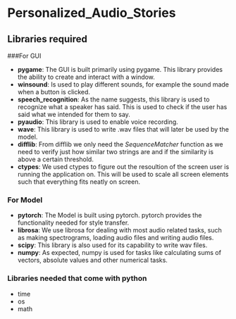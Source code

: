 # Personalized_Audio_Stories

## Libraries required

###For GUI
- **pygame**: The GUI is built primarily using pygame. This library provides the ability to create and interact with a window. 
- **winsound**: Is used to play different sounds, for example the sound made when a button is clicked. 
- **speech_recognition**: As the name suggests, this library is used to recognize what a speaker has said. This is used to check if the user has said what we intended for them to say.
- **pyaudio**: This library is used to enable voice recording. 
- **wave**: This library is used to write .wav files that will later be used by the model. 
- **difflib**: From difflib we only need the *SequenceMatcher* function as we need to verify just how similar two strings are and if the similarity is above a certain threshold. 
- **ctypes**: We used ctypes to figure out the resoultion of the screen user is running the application on. This will be used to scale all screen elements such that everything fits neatly on screen. 

### For Model 

- **pytorch**: The Model is built using pytorch. pytorch provides the functionality needed for style transfer. 
- **librosa**: We use librosa for dealing with most audio related tasks, such as making spectrograms, loading audio files and writing audio files.
- **scipy**: This library is also used for its capability to write wav files. 
- **numpy**: As expected, numpy is used for tasks like calculating sums of vectors, absolute values and other numerical tasks. 

### Libraries needed that come with python

- time
- os
- math 
